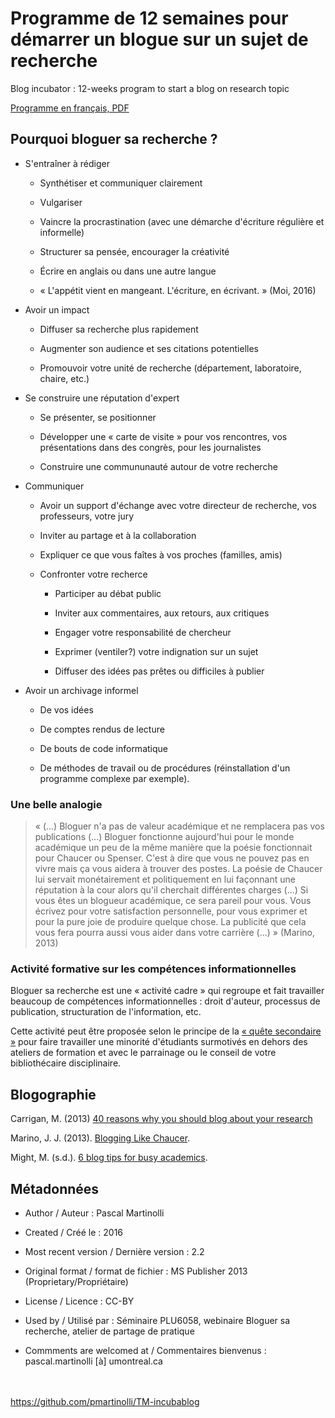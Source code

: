 # Programme de 12 semaines pour démarrer un blogue sur un sujet de recherche

Blog incubator : 12-weeks program to start a blog on research topic

[Programme en français, PDF](https://github.com/pmartinolli/TM-incubablog/blob/master/files/TM-incubablog-v2.2.fr.pdf)

## Pourquoi bloguer sa recherche ?

- S'entraîner à rédiger

   - Synthétiser et communiquer clairement
   
   - Vulgariser
   
   - Vaincre la procrastination (avec une démarche d'écriture régulière et informelle)
   
   - Structurer sa pensée, encourager la créativité
   
   - Écrire en anglais ou dans une autre langue
   
   - « L'appétit vient en mangeant. L'écriture, en écrivant. » (Moi, 2016)

- Avoir un impact

   - Diffuser sa recherche plus rapidement
   
   - Augmenter son audience et ses citations potentielles
   
   - Promouvoir votre unité de recherche (département, laboratoire, chaire, etc.)
 
- Se construire une réputation d'expert

   - Se présenter, se positionner
   
   - Développer une « carte de visite » pour vos rencontres, vos présentations dans des congrès, pour les journalistes
   
   - Construire une commununauté autour de votre recherche

- Communiquer

   - Avoir un support d'échange avec votre directeur de recherche, vos professeurs, votre jury

   - Inviter au partage et à la collaboration
   
   - Expliquer ce que vous faîtes à vos proches (familles, amis)

   - Confronter votre recherce
   
      - Participer au débat public
      
      - Inviter aux commentaires, aux retours, aux critiques
      
      - Engager votre responsabilité de chercheur
      
      - Exprimer (ventiler?) votre indignation sur un sujet 
      
      - Diffuser des idées pas prêtes ou difficiles à publier

- Avoir un archivage informel

    - De vos idées
    
    - De comptes rendus de lecture
    
    - De bouts de code informatique
    
    - De méthodes de travail ou de procédures (réinstallation d'un programme complexe par exemple).


### Une belle analogie

> « (...) Bloguer n'a pas de valeur académique et ne remplacera pas vos publications (...) 
> Bloguer fonctionne aujourd'hui pour le monde académique un peu de la même manière que la poésie fonctionnait pour Chaucer ou Spenser. C'est à dire que vous ne pouvez pas en vivre mais ça vous aidera à trouver des postes. La poésie de Chaucer lui servait monétairement et politiquement en lui façonnant une réputation à la cour alors qu'il cherchait différentes charges (...)
> Si vous êtes un blogueur académique, ce sera pareil pour vous. Vous écrivez pour votre satisfaction personnelle, pour vous exprimer et pour la pure joie de produire quelque chose. La publicité que cela vous fera pourra aussi vous aider dans votre carrière (...) » (Marino, 2013)

### Activité formative sur les compétences informationnelles

Bloguer sa recherche est une « activité cadre » qui regroupe et fait travailler beaucoup de compétences informationnelles : droit d'auteur, processus de publication, structuration de l'information, etc. 

Cette activité peut être proposée selon le principe de la [« quête secondaire »](https://github.com/pmartinolli/TM-Wikipedibus/blob/master/README.md#qu%C3%AAte-secondaire) pour faire travailler une minorité d'étudiants surmotivés en dehors des ateliers de formation et avec le parrainage ou le conseil de votre bibliothécaire disciplinaire.

## Blogographie

Carrigan, M. (2013) [40 reasons why you should blog about your research](http://sociologicalimagination.org/archives/13910)

Marino, J. J. (2013). [Blogging Like Chaucer](http://dagblog.com/media/blogging-chaucer-16772).

Might, M. (s.d.). [6 blog tips for busy academics](http://matt.might.net/articles/how-to-blog-as-an-academic/).

## Métadonnées

* Author / Auteur : Pascal Martinolli

* Created / Créé le : 2016

* Most recent version / Dernière version : 2.2

* Original format / format de fichier : MS Publisher 2013 (Proprietary/Propriétaire)

* License / Licence : CC-BY

* Used by / Utilisé par  : Séminaire PLU6058, webinaire Bloguer sa recherche, atelier de partage de pratique

* Commments are welcomed at / Commentaires bienvenus : pascal.martinolli [à] umontreal.ca



\
\
https://github.com/pmartinolli/TM-incubablog
